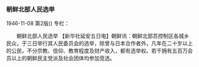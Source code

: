 ### 朝鲜北部人民选举

1946-11-08
第2版()
专栏：

　　朝鲜北部人民选举
    【新华社延安五日电】朝鲜讯：朝鲜北部苏控制区各城乡民众，于三日举行其人民委员会的选举，除曾与日本合作者外，凡年在二十岁以上的公民，不分宗教、信仰、教育程度及财产收入，都有选举权。若干拥有五百万会员以上的朝鲜民主党派及社会团体均参加竞选。
